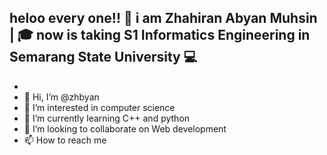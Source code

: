 heloo every one!! 👋 i am Zhahiran Abyan Muhsin | 🎓 now is taking S1 Informatics Engineering in Semarang State University 💻
-
-
- 👋 Hi, I’m @zhbyan
- 👀 I’m interested in computer science
- 🌱 I’m currently learning C++ and python 
- 💞️ I’m looking to collaborate on Web development 
- 📫 How to reach me 

<!---
zhbyan/zhbyan is a ✨ special ✨ repository because its `README.md` (this file) appears on your GitHub profile.
You can click the Preview link to take a look at your changes.
--->
